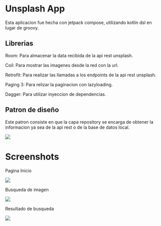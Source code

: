 # Unsplash App

Esta aplicacion fue hecha con jetpack compose, utilizando kotlin dsl en lugar de groovy.



## Librerias

Room: Para almacenar la data recibida de la api rest unsplash.

Coil: Para mostrar las imagenes desde la red con la url.

Retrofit: Para realizar las llamadas a los endpoints de la api rest unsplash.

Paging 3: Para relizar la paginacion con lazyloading.

Dagger: Para utilizar inyeccion de dependencias.



## Patron de diseño

Este patron consiste en que la capa repository se encarga de obtener la informacion ya sea de la api rest o de la base de datos local.

![](/Users/alexanderdeleon/AndroidStudioProjects/splashapp/imgs_doc/maxresdefault-1693975348.jpg)



# Screenshots

Pagina Inicio

![](/Users/alexanderdeleon/AndroidStudioProjects/splashapp/imgs_doc/Screenshot_20241120-163446.png)



Busqueda de imagen

![](/Users/alexanderdeleon/AndroidStudioProjects/splashapp/imgs_doc/Screenshot_20241120-163508.png)



Resultado de busqueda

![](/Users/alexanderdeleon/AndroidStudioProjects/splashapp/imgs_doc/Screenshot_20241120-163520.png)
